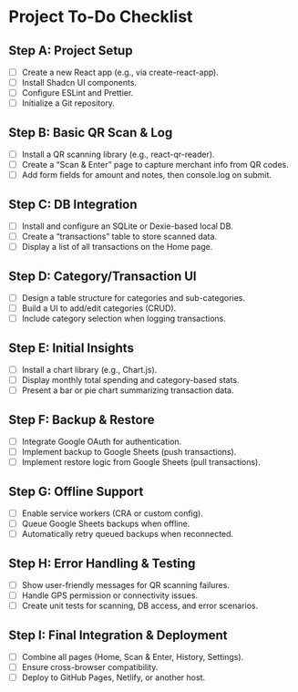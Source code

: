 # Project To-Do Checklist

## Step A: Project Setup
- [ ] Create a new React app (e.g., via create-react-app).
- [ ] Install Shadcn UI components.
- [ ] Configure ESLint and Prettier.
- [ ] Initialize a Git repository.

## Step B: Basic QR Scan & Log
- [ ] Install a QR scanning library (e.g., react-qr-reader).
- [ ] Create a “Scan & Enter” page to capture merchant info from QR codes.
- [ ] Add form fields for amount and notes, then console.log on submit.

## Step C: DB Integration
- [ ] Install and configure an SQLite or Dexie-based local DB.
- [ ] Create a “transactions” table to store scanned data.
- [ ] Display a list of all transactions on the Home page.

## Step D: Category/Transaction UI
- [ ] Design a table structure for categories and sub-categories.
- [ ] Build a UI to add/edit categories (CRUD).
- [ ] Include category selection when logging transactions.

## Step E: Initial Insights
- [ ] Install a chart library (e.g., Chart.js).
- [ ] Display monthly total spending and category-based stats.
- [ ] Present a bar or pie chart summarizing transaction data.

## Step F: Backup & Restore
- [ ] Integrate Google OAuth for authentication.
- [ ] Implement backup to Google Sheets (push transactions).
- [ ] Implement restore logic from Google Sheets (pull transactions).

## Step G: Offline Support
- [ ] Enable service workers (CRA or custom config).
- [ ] Queue Google Sheets backups when offline.
- [ ] Automatically retry queued backups when reconnected.

## Step H: Error Handling & Testing
- [ ] Show user-friendly messages for QR scanning failures.
- [ ] Handle GPS permission or connectivity issues.
- [ ] Create unit tests for scanning, DB access, and error scenarios.

## Step I: Final Integration & Deployment
- [ ] Combine all pages (Home, Scan & Enter, History, Settings).
- [ ] Ensure cross-browser compatibility.
- [ ] Deploy to GitHub Pages, Netlify, or another host.